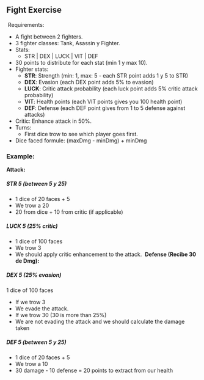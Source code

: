 ## Fight Exercise
​
Requirements:
- A fight between 2 fighters.
- 3 fighter classes: Tank, Asassin y Fighter.
- Stats:
    - STR | DEX | LUCK | VIT | DEF
- 30 points to distribute for each stat (min 1 y max 10).
- Fighter stats:
    - **STR**: Strength (min: 1, max: 5 - each STR point adds 1 y 5 to STR)
    - **DEX**: Evasion (each DEX point adds 5% to evasion)
    - **LUCK**: Critic attack probability (each luck point adds 5% critic attack probability)
    - **VIT**: Health points (each VIT points gives you 100 health point)
    - **DEF**: Defense (each DEF point gives from 1 to 5 defense against attacks)
​
- Critic: Enhance attack in 50%.
- Turns:
    - First dice trow to see which player goes first.
- Dice faced formule: (maxDmg - minDmg) + minDmg
​
### Example:
**Attack:**
##### STR 5 (between 5 y 25) 
- 1 dice of 20 faces + 5
- We trow a 20 
- 20 from dice + 10 from critic (if applicable)
​
##### LUCK 5 (25% critic)
- 1 dice of 100 faces
- We trow 3
- We should apply critic enhancement to the attack.
​
**Defense (Recibe 30 de Dmg):**
##### DEX 5 (25% evasion)
 1 dice of 100 faces
- If we trow 3
- We evade the attack.
​
- If we trow 30 (30 is more than 25%)
- We are not evading the attack and we should calculate the damage taken
​
##### DEF 5 (between 5 y 25)
- 1 dice of 20 faces + 5
- We trow a 10 
- 30 damage - 10 defense = 20 points to extract from our health